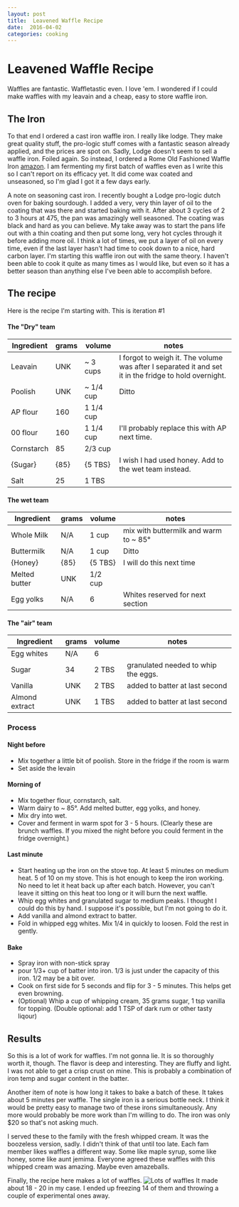 ```yaml
---
layout: post
title:  Leavened Waffle Recipe
date:  2016-04-02
categories: cooking
---
```


# Leavened Waffle Recipe

Waffles are fantastic. Waffletastic even. I love 'em. I wondered if I could make waffles with my leavain and a cheap, easy to store waffle iron. 

## The Iron

To that end I ordered a cast iron waffle iron. I really like lodge. They make great quality stuff, the pro-logic stuff comes with a fantastic season already applied, and the prices are spot on. Sadly, Lodge doesn't seem to sell a waffle iron. Foiled again. So instead, I ordered a Rome Old Fashioned Waffle Iron [amazon](http://www.amazon.com/Romes-1100-Fashioned-Waffle-Iron/dp/B000BWCTL0?ie=UTF8&psc=1&redirect=true&ref_=oh_aui_detailpage_o01_s00). I am fermenting my first batch of waffles even as I write this so I can't report on its efficacy yet. It did come wax coated and unseasoned, so I'm glad I got it a few days early.

A note on seasoning cast iron. I recently bought a Lodge pro-logic dutch oven for baking sourdough. I added a very, very thin layer of oil to the coating that was there and started baking with it. After about 3 cycles of 2 to 3 hours at 475, the pan was amazingly well seasoned. The coating was black and hard as you can believe. My take away was to start the pans life out with a thin coating and then put some long, very hot cycles through it before adding more oil. I think a lot of times, we put a layer of oil on every time, even if the last layer hasn't had time to cook down to a nice, hard carbon layer. I'm starting this waffle iron out with the same theory. I haven't been able to cook it quite as many times as I would like, but even so it has a better season than anything else I've been able to accomplish before.

## The recipe

Here is the recipe I'm starting with. This is iteration #1

#### The "Dry" team

Ingredient    | grams   | volume    | notes
--------------|---------|-----------|----------
Leavain       | UNK     | ~ 3 cups  | I forgot to weigh it. The volume was after I separated it and set it in the fridge to hold overnight.
Poolish       | UNK     | ~ 1/4 cup | Ditto
AP flour      | 160     | 1 1/4 cup  | 
00 flour      | 160     | 1 1/4 cup  | I'll probably replace this with AP next time.
Cornstarch    | 85      | 2/3 cup   |
{Sugar}       | {85}    | {5 TBS}    | I wish I had used honey. Add to the wet team instead.
Salt          | 25      | 1 TBS      |

#### The wet team

Ingredient    | grams   | volume    | notes
--------------|---------|-----------|----------
Whole Milk    | N/A     | 1 cup     | mix with buttermilk and warm to ~ 85&deg;
Buttermilk    | N/A     | 1 cup     | Ditto
{Honey}       | {85}    | {5 TBS}   | I will do this next time
Melted butter | UNK     | 1/2 cup   | 
Egg yolks     | N/A     | 6         | Whites reserved for next section

#### The "air" team

Ingredient    | grams   | volume    | notes
--------------|---------|-----------|----------
Egg whites    | N/A     | 6         | 
Sugar         | 34      | 2 TBS     | granulated needed to whip the eggs.
Vanilla       | UNK     | 2 TBS     | added to batter at last second
Almond extract | UNK    | 1 TBS     | added to batter at last second

### Process

#### Night before

  * Mix together a little bit of poolish. Store in the fridge if the room is warm
  * Set aside the levain

#### Morning of

  * Mix together flour, cornstarch, salt.
  * Warm dairy to ~ 85&deg;. Add melted butter, egg yolks, and honey.
  * Mix dry into wet.
  * Cover and ferment in warm spot for 3 - 5 hours. (Clearly these are brunch waffles. If you mixed the night before you could ferment in the fridge overnight.)

#### Last minute

  * Start heating up the iron on the stove top. At least 5 minutes on medium heat. 5 of 10 on my stove. This is hot enough to keep the iron working. No need to let it heat back up after each batch. However, you can't leave it sitting on this heat too long or it will burn the next waffle.
  * Whip egg whites and granulated sugar to medium peaks. I thought I could do this by hand. I suppose it's possible, but I'm not going to do it.
  * Add vanilla and almond extract to batter.
  * Fold in whipped egg whites. Mix 1/4 in quickly to loosen. Fold the rest in gently.


#### Bake

  * Spray iron with non-stick spray
  * pour 1/3+ cup of batter into iron. 1/3 is just under the capacity of this iron. 1/2 may be a bit over.
  * Cook on first side for 5 seconds and flip for 3 - 5  minutes. This helps get even browning.
  * (Optional) Whip a cup of whipping cream, 35 grams sugar, 1 tsp vanilla for topping. (Double optional: add 1 TSP of dark rum or other tasty liqour)

## Results

So this is a lot of work for waffles. I'm not gonna lie. It is so thoroughly worth it, though. The flavor is deep and interesting. They are fluffy and light. I was not able to get a crisp crust on mine. This is probably a combination of iron temp and sugar content in the batter.

Another item of note is how long it takes to bake a batch of these. It takes about 5 minutes per waffle. The single iron is a serious bottle neck. I think it would be pretty easy to manage two of these irons simultaneously. Any more would probably be more work than I'm willing to do. The iron was only $20 so that's not asking much.

I served these to the family with the fresh whipped cream. It was the boozeless version, sadly. I didn't think of that until too late. Each fam member likes waffles a different way. Some like maple syrup, some like honey, some like aunt jemima. Everyone agreed these waffles with this whipped cream was amazing. Maybe even amazeballs. 

Finally, the recipe here makes a lot of waffles. ![Lots of waffles](https://www.dropbox.com/sc/1o1vm1qh451zvii/AACNyABeneFbr_bfYVDewXtQa?raw=1) It made about 18 - 20 in my case. I ended up freezing 14 of them and throwing a couple of experimental ones away.
